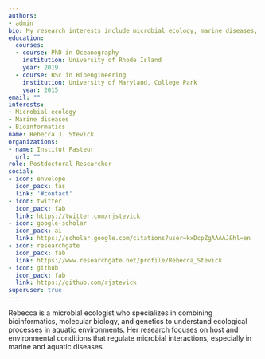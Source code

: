 ```yaml
---
authors:
- admin
bio: My research interests include microbial ecology, marine diseases, and bioinformatics.
education:
  courses:
  - course: PhD in Oceanography
    institution: University of Rhode Island
    year: 2019
  - course: BSc in Bioengineering
    institution: University of Maryland, College Park
    year: 2015
email: ""
interests:
- Microbial ecology
- Marine diseases
- Bioinformatics
name: Rebecca J. Stevick
organizations:
- name: Institut Pasteur
  url: ""
role: Postdoctoral Researcher
social:
- icon: envelope
  icon_pack: fas
  link: '#contact'
- icon: twitter
  icon_pack: fab
  link: https://twitter.com/rjstevick
- icon: google-scholar
  icon_pack: ai
  link: https://scholar.google.com/citations?user=kxDcpZgAAAAJ&hl=en
- icon: researchgate
  icon_pack: fab
  link: https://www.researchgate.net/profile/Rebecca_Stevick
- icon: github
  icon_pack: fab
  link: https://github.com/rjstevick
superuser: true
---
```


Rebecca is a microbial ecologist who specializes in combining bioinformatics, molecular biology, and genetics to understand ecological processes in aquatic environments. Her research focuses on host and environmental conditions that regulate  microbial interactions, especially in marine and aquatic diseases. 
